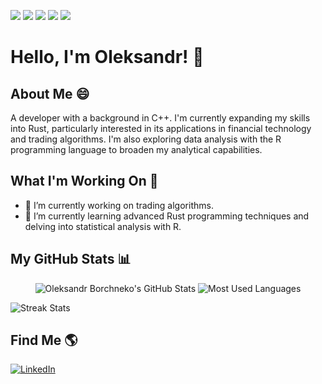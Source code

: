 ![](https://img.shields.io/badge/OS-Linux-informational?style=flat&logo=linux&logoColor=white&color=2bbc8a)
![](https://img.shields.io/badge/Code-Rust-informational?style=flat&logo=rust&logoColor=white&color=2bbc8a)
![](https://img.shields.io/badge/Code-C++-informational?style=flat&logo=cplusplus&logoColor=white&color=2bbc8a)
![](https://img.shields.io/badge/Code-R-informational?style=flat&logo=r&logoColor=white&color=2bbc8a)
![](https://img.shields.io/badge/Tools-Docker-informational?style=flat&logo=docker&logoColor=white&color=2bbc8a)

# Hello, I'm Oleksandr! 👋

## About Me 😄

A developer with a background in C++. I'm currently expanding my skills into Rust, particularly interested in its applications in financial technology and trading algorithms. I'm also exploring data analysis with the R programming language to broaden my analytical capabilities.


## What I'm Working On 🚀

- 🔭 I’m currently working on trading algorithms.
- 🌱 I’m currently learning advanced Rust programming techniques and delving into statistical analysis with R.

## My GitHub Stats 📊

<p align="center">
  <img src="https://github-readme-stats.vercel.app/api?username=megaproes&show_icons=true&theme=radical" alt="Oleksandr Borchneko's GitHub Stats" />
  <img src="https://github-readme-stats.vercel.app/api/top-langs/?username=megaproes&layout=compact&theme=radical" alt="Most Used Languages" />
</p>


![Streak Stats](https://github-readme-streak-stats.herokuapp.com/?user=megaproes&theme=radical)


## Find Me 🌎

[![LinkedIn][3.2]][3]

<!-- Icons -->

[3.2]: https://raw.githubusercontent.com/MartinHeinz/MartinHeinz/master/linkedin-3-16.png 

<!-- Links to your social media accounts -->

[3]: https://www.linkedin.com/in/alexander-borchenko-12122a268/
